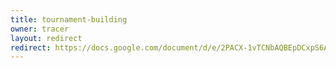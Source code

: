 ```yaml
---
title: tournament-building
owner: tracer
layout: redirect
redirect: https://docs.google.com/document/d/e/2PACX-1vTCNbAQBEpDCxpS6A9rA1NR9BW7U0E2sHFxKqcj4LOHv0uJ0ivDFmb6p3bYuWNOHXptCpWmmA8ZZ10N/pub
---
```


